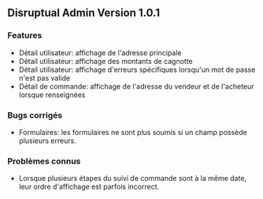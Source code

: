 ## Disruptual Admin Version 1.0.1

### Features

- Détail utilisateur: affichage de l'adresse principale
- Détail utilisateur: affichage des montants de cagnotte
- Détail utilisateur: affichage d'erreurs spécifiques lorsqu'un mot de passe n'est pas valide
- Détail de commande: affichage de l'adresse du vendeur et de l'acheteur lorsque renseignées

### Bugs corrigés

- Formulaires: les formulaires ne sont plus soumis si un champ possède plusieurs erreurs.

### Problèmes connus

- Lorsque plusieurs étapes du suivi de commande sont à la même date, leur ordre d'affichage est parfois incorrect.
